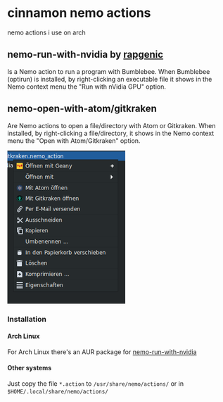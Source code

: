 # cinnamon nemo actions

nemo actions i use on arch

## nemo-run-with-nvidia by [rapgenic](https://github.com/rapgenic/nemo-run-with-nvidia)
Is a Nemo action to run a program with Bumblebee. When Bumblebee (optirun) is installed, by right-clicking an executable file it shows in the Nemo context menu the "Run with nVidia GPU" option.

## nemo-open-with-atom/gitkraken
Are Nemo actions to open a file/directory with Atom or Gitkraken. When installed, by right-clicking a file/directory, it shows in the Nemo context menu the "Open with Atom/Gitkraken" option.

![context-menu](/actions.png)

### Installation
#### Arch Linux
For Arch Linux there's an AUR package for [nemo-run-with-nvidia](https://aur.archlinux.org/packages/nemo-run-with-nvidia/)

#### Other systems
Just copy the file `*.action` to `/usr/share/nemo/actions/` or in `$HOME/.local/share/nemo/actions/`
